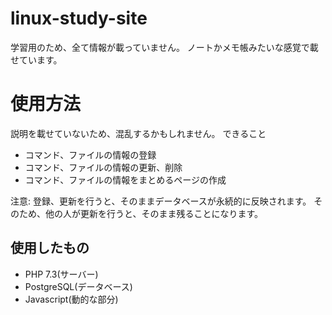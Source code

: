 # linux-study-site
学習用のため、全て情報が載っていません。
ノートかメモ帳みたいな感覚で載せています。

# 使用方法
説明を載せていないため、混乱するかもしれません。
できること
- コマンド、ファイルの情報の登録
- コマンド、ファイルの情報の更新、削除
- コマンド、ファイルの情報をまとめるページの作成

注意:
登録、更新を行うと、そのままデータベースが永続的に反映されます。
そのため、他の人が更新を行うと、そのまま残ることになります。


## 使用したもの
- PHP 7.3(サーバー)
- PostgreSQL(データベース)
- Javascript(動的な部分)
